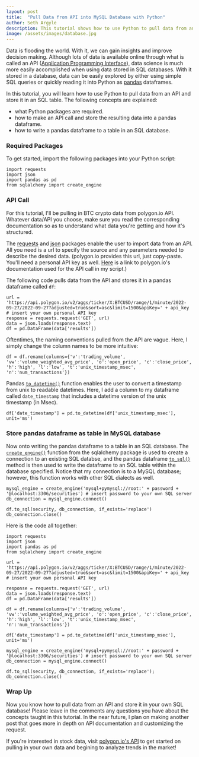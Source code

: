 ```yaml
---
layout: post
title:  "Pull Data from API into MySQL Database with Python"
author: Seth Argyle
description: This tutorial shows how to use Python to pull data from an API and store it in tables in a MySQL database.
image: /assets/images/database.jpg
---
```


Data is flooding the world. With it, we can gain insights and improve decision making. Although lots of data is available online through what is called an API ([Application Programming Interface](https://www.mulesoft.com/resources/api/what-is-an-api)), data science is much more easily accomplished when using data stored in SQL databases. With it stored in a database, data can be easily explored by either using simple SQL queries or quickly reading it into Python as [pandas](https://pandas.pydata.org/docs/index.html) dataframes.

In this tutorial, you will learn how to use Python to pull data from an API and store it in an SQL table. The following concepts are explained:
- what Python packages are required.
- how to make an API call and store the resulting data into a pandas dataframe.
- how to write a pandas dataframe to a table in an SQL database.

### Required Packages
To get started, import the following packages into your Python script:
```
import requests
import json
import pandas as pd
from sqlalchemy import create_engine
```

### API Call
For this tutorial, I'll be pulling in BTC crypto data from polygon.io API. Whatever data/API you choose, make sure you read the corresponding documentation so as to understand what data you're getting and how it's structured.

The [requests](https://pypi.org/project/requests/) and [json](https://docs.python.org/3/library/json.html) packages enable the user to import data from an API. All you need is a url to specify the source and any parameters needed to describe the desired data. (polygon.io provides this url, just copy-paste. You'll need a personal API key as well. [Here](https://polygon.io/docs/crypto/getting-started) is a link to polygon.io's documentation used for the API call in my script.)

The following code pulls data from the API and stores it in a pandas dataframe called `df`:
```
url = 'https://api.polygon.io/v2/aggs/ticker/X:BTCUSD/range/1/minute/2022-09-27/2022-09-27?adjusted=true&sort=asc&limit=1500&apiKey=' + api_key # insert your own personal API key
response = requests.request('GET', url)
data = json.loads(response.text)
df = pd.DataFrame(data['results'])
```

Oftentimes, the naming conventions pulled from the API are vague. Here, I simply change the column names to be more intuitive:
```
df = df.rename(columns={'v':'trading_volume', 'vw':'volume_weighted_avg_price', 'o':'open_price', 'c':'close_price', 'h':'high', 'l':'low', 't':'unix_timestamp_msec', 'n':'num_transactions'})
```

Pandas [`to_datetime()`](https://pandas.pydata.org/docs/reference/api/pandas.to_datetime.html) function enables the user to convert a timestamp from unix to readable datetimes. Here, I add a column to my dataframe called `date_timestamp` that includes a datetime version of the unix timestamp (in Msec).
```
df['date_timestamp'] = pd.to_datetime(df['unix_timestamp_msec'], unit='ms')
```

### Store pandas dataframe as table in MySQL database
Now onto writing the pandas dataframe to a table in an SQL database. The [`create_engine()`](https://docs.sqlalchemy.org/en/14/core/engines.html) function from the sqlalchemy package is used to create a connection to an existing SQL databse, and the pandas dataframe [`to_sql()`](https://pandas.pydata.org/docs/reference/api/pandas.DataFrame.to_sql.html) method is then used to write the dataframe to an SQL table within the database specified. Notice that my connection is to a MySQL database; however, this function works with other SQL dialects as well.
```
mysql_engine = create_engine('mysql+pymysql://root:' + password + '@localhost:3306/securities') # insert password to your own SQL server
db_connection = mysql_engine.connect()
```
```
df.to_sql(security, db_connection, if_exists='replace')
db_connection.close()
```
Here is the code all together:
```
import requests
import json
import pandas as pd
from sqlalchemy import create_engine

url = 'https://api.polygon.io/v2/aggs/ticker/X:BTCUSD/range/1/minute/2022-09-27/2022-09-27?adjusted=true&sort=asc&limit=1500&apiKey=' + api_key # insert your own personal API key

response = requests.request('GET', url)
data = json.loads(response.text)
df = pd.DataFrame(data['results'])

df = df.rename(columns={'v':'trading_volume', 'vw':'volume_weighted_avg_price', 'o':'open_price', 'c':'close_price', 'h':'high', 'l':'low', 't':'unix_timestamp_msec', 'n':'num_transactions'})

df['date_timestamp'] = pd.to_datetime(df['unix_timestamp_msec'], unit='ms')

mysql_engine = create_engine('mysql+pymysql://root:' + password + '@localhost:3306/securities') # insert password to your own SQL server
db_connection = mysql_engine.connect()

df.to_sql(security, db_connection, if_exists='replace');
db_connection.close()
```

### Wrap Up
Now you know how to pull data from an API and store it in your own SQL database! Please leave in the comments any questions you have about the concepts taught in this tutorial. In the near future, I plan on making another post that goes more in depth on API documentation and customizing the request.

If you're interested in stock data, visit [polygon.io's API](https://polygon.io/stocks?gclid=CjwKCAjw4c-ZBhAEEiwAZ105RbQhjiUtali6QWg6WG8U655yxHvRZkzSiZkXO7u-BMsXTVsE0NYUlhoCY-QQAvD_BwE) to get started on pulling in your own data and begining to analyze trends in the market!


